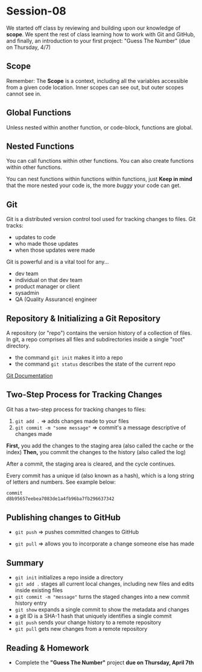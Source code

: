 # Session-08

We started off class by reviewing and building upon our knowledge of **scope**. We spent the rest of class learning how to work with Git and GitHub, and finally, an introduction to your first project: "Guess The Number" (due on Thursday, 4/7)

## Scope

Remember: The **Scope** is a context, including all the variables accessible from a given code location. Inner scopes can see out, but outer scopes cannot see in.

## Global Functions

Unless nested within another function, or code-block, functions are global.

## Nested Functions

You can call functions within other functions.
You can also create functions within other functions.

You can nest functions within functions within functions, just **Keep in mind** that the more nested your code is, the more _buggy_ your code can get.

## Git

Git is a distributed version control tool used for tracking changes to files.
Git tracks:

- updates to code
- who made those updates
- when those updates were made

Git is powerful and is a vital tool for any...

- dev team
- individual on that dev team
- product manager or client
- sysadmin
- QA (Quality Assurance) engineer

## Repository & Initializing a Git Repository

A repository (or "repo") contains the version history of a collection of files. In git, a repo comprises all files and subdirectories inside a single "root" directory.

- the command `git init` makes it into a repo
- the command `git status` describes the state of the current repo

[Git Documentation](https://git-scm.com/docs/git)

## Two-Step Process for Tracking Changes

Git has a two-step process for tracking changes to files:

1. `git add .` => adds changes made to your files
2. `git commit -m "some message"` => commit's a message descriptive of changes made

**First,** you add the changes to the staging area (also called the cache or the index)
**Then,** you commit the changes to the history (also called the log)

After a commit, the staging area is cleared, and the cycle continues.

Every commit has a unique id (also known as a hash), which is a long string of letters and numbers. See example below:
```js
commit 
d8b95657eebea7083de1a4fb96ba7fb296637342
```

## Publishing changes to GitHub

- `git push` => pushes committed changes to GitHub

- `git pull` => allows you to incorporate a change someone else has made

## Summary 

- `git init` initializes a repo inside a directory
- `git add .` stages all current local changes, including new files and edits inside existing files
- `git commit -m "message"` turns the staged changes into a new commit history entry
- `git show` expands a single commit to show the metadata and changes
- a git ID is a SHA-1 hash that uniquely identifies a single commit
- `git push` sends your change history to a remote repository
- `git pull` gets new changes from a remote repository

## Reading & Homework

- Complete the **"Guess The Number"** project **due on Thursday, April 7th**
